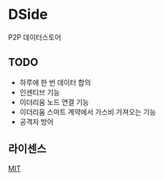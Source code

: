 # DSide
P2P 데이터스토어

## TODO
- 하루에 한 번 데이터 합의
- 인센티브 기능
- 이더리움 노드 연결 기능
- 이더리움 스마트 계약에서 가스비 가져오는 기능
- 공격자 방어

## 라이센스
[MIT](LICENSE)